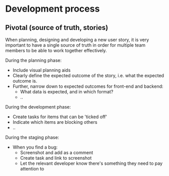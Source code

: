 # Development process

## Pivotal \(source of truth, stories\)

When planning, designing and developing a new user story, it is very important to have a single source of truth in order for multiple team members to be able to work together effectively.

During the planning phase:

* Include visual planning aids
* Clearly define the expected outcome of the story, i.e. what the expected outcome is.
* Further, narrow down to expected outcomes for front-end and backend:
  * What data is expected, and in which format?
  * ..

During the development phase:

* Create tasks for items that can be 'ticked off'
* Indicate which items are blocking others
* ..

During the staging phase:

* When you find a bug:
  * Screenshot and add as a comment
  * Create task and link to screenshot
  * Let the relevant developer know there's something they need to pay attention to

